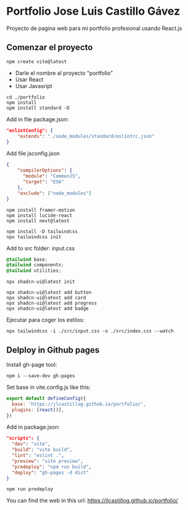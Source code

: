 # Portfolio Jose Luis Castillo Gávez

Proyecto de pagina web para mi portfolio profesional usando React.js

## Comenzar el proyecto

```console
npm create vite@latest
```

- Darle el nombre al proyecto "portfolio"
- Usar React
- Usar Javasript
  
```console
cd ./portfolio
npm install
npm install standard -D
```

Add in file package.json:

```json
"eslintConfig": {
    "extends": "./node_modules/standard/eslintrc.json"
}
```

Add file jsconfig.json

```json
{
    "compilerOptions": {
      "module": "CommonJS",
      "target": "ES6"
    },
    "exclude": ["node_modules"]
}
```

```Consolse
npm install framer-motion
npm install lucide-react
npm install next@latest

npm install -D tailwindcss
npx tailwindcss init
```

Add to src folder: input.css

```css
@tailwind base;
@tailwind components;
@tailwind utilities;
```

```Console
npx shadcn-ui@latest init

npx shadcn-ui@latest add button
npx shadcn-ui@latest add card
npx shadcn-ui@latest add progress
npx shadcn-ui@latest add badge
```

Ejecutar para coger los estilos:

```Console
npx tailwindcss -i ./src/input.css -o ./src/index.css --watch
```

## Delploy in Github pages

Install gh-page tool:

```Console
npm i --save-dev gh-pages
```

Set base in vite.config.js like this:

```js
export default defineConfig({
  base: 'https://jlcastillog.github.io/portfolio/',
  plugins: [react()],
})
```

Add in package.json:
```json
"scripts": {
  "dev": "vite",
  "build": "vite build",
  "lint": "eslint .",
  "preview": "vite preview",
  "predeploy": "npm run build",
  "deploy": "gh-pages -d dist"
}
```

```Console
npm run predeploy
```

You can find the web in this url: https://jlcastillog.github.io/portfolio/





